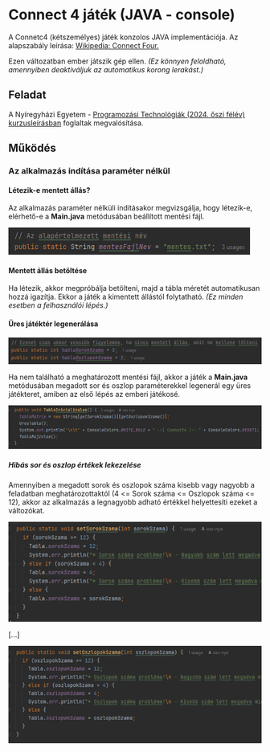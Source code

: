 # Connect 4 játék (JAVA - console)
A Connetc4 (kétszemélyes) játék konzolos JAVA implementációja. Az alapszabály leírása: [Wikipedia: Connect Four.](https://hu.wikipedia.org/wiki/Connect_four)

Ezen változatban ember játszik gép ellen. *(Ez könnyen feloldható, amennyiben deaktiváljuk az automatikus korong lerakást.)*

## Feladat
A Nyíregyházi Egyetem - [Programozási Technológiák (2024. őszi félév) kurzusleírásban](docs/kurzusleiras.pdf)  foglaltak megvalósítása.

## Működés

### Az alkalmazás indítása paraméter nélkül

#### Létezik-e mentett állás?
Az alkalmazás paraméter nélküli indításakor megvizsgálja, hogy létezik-e, elérhető-e a **Main.java** metódusában beállított mentési fájl.

![mentesFajlNev](docs/mentesFajlNev.png "mentesFajlNev")

#### Mentett állás betöltése
Ha létezik, akkor megpróbálja betölteni, majd a tábla méretét automatikusan hozzá igazítja. Ekkor a játék a kimentett állástól folytatható. *(Ez minden esetben a felhasználói lépés.)*

#### Üres játéktér legenerálása
![tablaSorOszlop](docs/tablaSorOszlop.png "tablaSorOszlop")

Ha nem található a meghatározott mentési fájl, akkor a játék a **Main.java** metódusában megadott sor és oszlop paraméterekkel legenerál egy üres játékteret, amiben az első lépés az emberi játékosé.

![tablaInicializalas](docs/TablaInicializalas.png "tablaInicializalas")

##### Hibás sor és oszlop értékek lekezelése
Amennyiben a megadott sorok és oszlopok száma kisebb vagy nagyobb a feladatban meghatározottaktól (4 <= Sorok száma <= Oszlopok száma <= 12), akkor az alkalmazás a legnagyobb adható értékkel helyettesíti ezeket a változókat.

![tablaSorVizsgalat](docs/tablaSorVizsgalat.png "tablaSorOszlopVizsg")

[...]

![tablaOszlopVizsgalat](docs/tablaOszlopVizsgalat.png "tablaSorOszlopVizsg")

